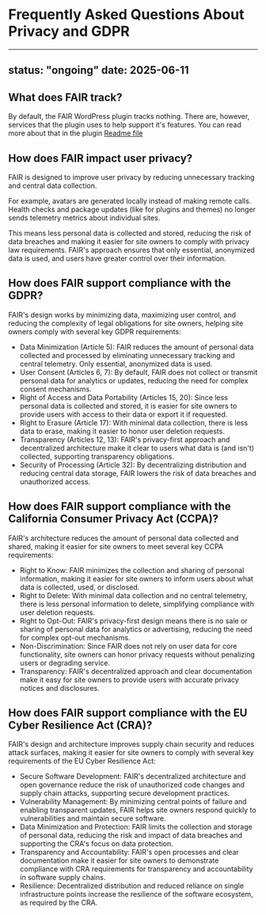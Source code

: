 # Frequently Asked Questions About Privacy and GDPR

---
status: "ongoing"
date: 2025-06-11
---

## What does FAIR track?

By default, the FAIR WordPress plugin tracks nothing. There are, however, services that the plugin uses to help support it's features. You can read more about that in the plugin [Readme file](https://github.com/fairpm/fair-plugin/blob/main/README.md#data-privacy)

## How does FAIR impact user privacy?

FAIR is designed to improve user privacy by reducing unnecessary tracking and central data collection.

For example, avatars are generated locally instead of making remote calls. Health checks and package updates (like for plugins and themes) no longer sends telemetry metrics about individual sites.

This means less personal data is collected and stored, reducing the risk of data breaches and making it easier for site owners to comply with privacy law requirements. FAIR's approach ensures that only essential, anonymized data is used, and users have greater control over their information.

## How does FAIR support compliance with the GDPR?

FAIR's design works by minimizing data, maximizing user control, and reducing the complexity of legal obligations for site owners, helping site owners comply with several key GDPR requirements:

* Data Minimization (Article 5): FAIR reduces the amount of personal data collected and processed by eliminating unnecessary tracking and central telemetry. Only essential, anonymized data is used.
* User Consent (Articles 6, 7): By default, FAIR does not collect or transmit personal data for analytics or updates, reducing the need for complex consent mechanisms.
* Right of Access and Data Portability (Articles 15, 20): Since less personal data is collected and stored, it is easier for site owners to provide users with access to their data or export it if requested.
* Right to Erasure (Article 17): With minimal data collection, there is less data to erase, making it easier to honor user deletion requests.
* Transparency (Articles 12, 13): FAIR's privacy-first approach and decentralized architecture make it clear to users what data is (and isn't) collected, supporting transparency obligations.
* Security of Processing (Article 32): By decentralizing distribution and reducing central data storage, FAIR lowers the risk of data breaches and unauthorized access.

## How does FAIR support compliance with the California Consumer Privacy Act (CCPA)?

FAIR's architecture reduces the amount of personal data collected and shared, making it easier for site owners to meet several key CCPA requirements:

* Right to Know: FAIR minimizes the collection and sharing of personal information, making it easier for site owners to inform users about what data is collected, used, or disclosed.
* Right to Delete: With minimal data collection and no central telemetry, there is less personal information to delete, simplifying compliance with user deletion requests.
* Right to Opt-Out: FAIR's privacy-first design means there is no sale or sharing of personal data for analytics or advertising, reducing the need for complex opt-out mechanisms.
* Non-Discrimination: Since FAIR does not rely on user data for core functionality, site owners can honor privacy requests without penalizing users or degrading service.
* Transparency: FAIR's decentralized approach and clear documentation make it easy for site owners to provide users with accurate privacy notices and disclosures.

## How does FAIR support compliance with the EU Cyber Resilience Act (CRA)?

FAIR's design and architecture improves supply chain security and reduces attack surfaces, making it easier for site owners to comply with several key requirements of the EU Cyber Resilience Act:

* Secure Software Development: FAIR's decentralized architecture and open governance reduce the risk of unauthorized code changes and supply chain attacks, supporting secure development practices.
* Vulnerability Management: By minimizing central points of failure and enabling transparent updates, FAIR helps site owners respond quickly to vulnerabilities and maintain secure software.
* Data Minimization and Protection: FAIR limits the collection and storage of personal data, reducing the risk and impact of data breaches and supporting the CRA's focus on data protection.
* Transparency and Accountability: FAIR's open processes and clear documentation make it easier for site owners to demonstrate compliance with CRA requirements for transparency and accountability in software supply chains.
* Resilience: Decentralized distribution and reduced reliance on single infrastructure points increase the resilience of the software ecosystem, as required by the CRA.
